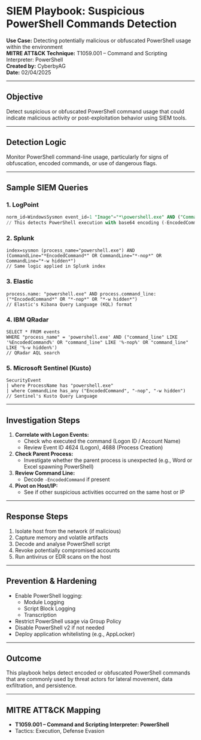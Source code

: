 # SIEM Playbook: Suspicious PowerShell Commands Detection

**Use Case:** Detecting potentially malicious or obfuscated PowerShell usage within the environment  
**MITRE ATT&CK Technique:** T1059.001 – Command and Scripting Interpreter: PowerShell  
**Created by:** CyberbyAG  
**Date:** 02/04/2025  

---

##  Objective

Detect suspicious or obfuscated PowerShell command usage that could indicate malicious activity or post-exploitation behavior using SIEM tools.

---

##  Detection Logic

Monitor PowerShell command-line usage, particularly for signs of obfuscation, encoded commands, or use of dangerous flags.

---

##  Sample SIEM Queries

### 1. **LogPoint**
```sql
norm_id=WindowsSysmon event_id=1 "Image"="*\powershell.exe" AND ("CommandLine"="*EncodedCommand*" OR "CommandLine"="*-nop*" OR "CommandLine"="*-w hidden*")
// This detects PowerShell execution with base64 encoding (-EncodedCommand), no profile (-nop), or hidden windows
```

### 2. **Splunk**
```spl
index=sysmon (process_name="powershell.exe") AND (CommandLine="*EncodedCommand*" OR CommandLine="*-nop*" OR CommandLine="*-w hidden*")
// Same logic applied in Splunk index
```

### 3. **Elastic**
```kql
process.name: "powershell.exe" AND process.command_line: ("*EncodedCommand*" OR "*-nop*" OR "*-w hidden*")
// Elastic's Kibana Query Language (KQL) format
```

### 4. **IBM QRadar**
```aql
SELECT * FROM events
WHERE "process_name" = 'powershell.exe' AND ("command_line" LIKE '%EncodedCommand%' OR "command_line" LIKE '%-nop%' OR "command_line" LIKE '%-w hidden%')
// QRadar AQL search
```

### 5. **Microsoft Sentinel (Kusto)**
```kql
SecurityEvent
| where ProcessName has "powershell.exe"
| where CommandLine has_any ("EncodedCommand", "-nop", "-w hidden")
// Sentinel's Kusto Query Language
```

---

##  Investigation Steps

1. **Correlate with Logon Events:**
   - Check who executed the command (Logon ID / Account Name)
   - Review Event ID 4624 (Logon), 4688 (Process Creation)
2. **Check Parent Process:**
   - Investigate whether the parent process is unexpected (e.g., Word or Excel spawning PowerShell)
3. **Review Command Line:**
   - Decode `-EncodedCommand` if present
4. **Pivot on Host/IP:**
   - See if other suspicious activities occurred on the same host or IP

---

##  Response Steps

1. Isolate host from the network (if malicious)
2. Capture memory and volatile artifacts
3. Decode and analyse PowerShell script
4. Revoke potentially compromised accounts
5. Run antivirus or EDR scans on the host

---

##  Prevention & Hardening

- Enable PowerShell logging:
  - Module Logging
  - Script Block Logging
  - Transcription
- Restrict PowerShell usage via Group Policy
- Disable PowerShell v2 if not needed
- Deploy application whitelisting (e.g., AppLocker)

---

## Outcome

This playbook helps detect encoded or obfuscated PowerShell commands that are commonly used by threat actors for lateral movement, data exfiltration, and persistence.

---

##  MITRE ATT&CK Mapping

- **T1059.001 – Command and Scripting Interpreter: PowerShell**
- Tactics: Execution, Defense Evasion
